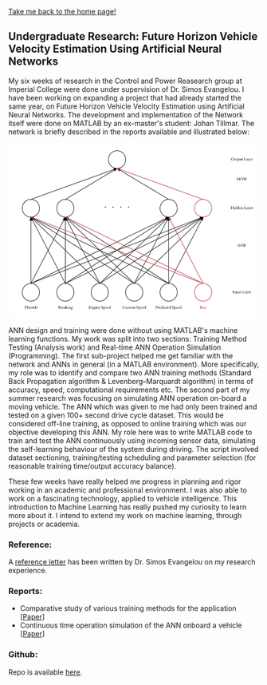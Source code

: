 [Take me back to the home page!](/index.md)

## Undergraduate Research: Future Horizon Vehicle Velocity Estimation Using Artificial Neural Networks

My six weeks of research in the Control and Power Reasearch group at Imperial College were done under supervision of Dr. Simos Evangelou. I have been working on expanding a project that had already started the same year, on Future Horizon Vehicle Velocity Estimation using Artificial Neural Networks. The development and implementation of the Network itself were done on MATLAB by an ex-master's student: Johan Tillmar. The network is briefly described in the reports available and illustrated below: 

 <img src="Network1.jpg" height="350" width="500"> 

ANN design and training were done without using MATLAB's machine learning functions.
My work was split into two sections: Training Method Testing (Analysis work) and Real-time ANN Operation Simulation (Programming). 
The first sub-project helped me get familiar with the network and ANNs in general (in a MATLAB environment). More specifically, my role was to identify and compare two ANN training methods (Standard Back Propagation algorithm & Levenberg–Marquardt algorithm) in terms of accuracy, speed, computational requirements etc. 
The second part of my summer research was focusing on simulating ANN operation on-board a moving vehicle. The ANN which was given to me had only been trained and tested on a given 100+ second drive cycle dataset. This would be considered off-line training, as opposed to online training which was our objective developing this ANN. My role here was to write MATLAB code to train and test the ANN continuously using incoming sensor data, simulating the self-learning behaviour of the system during driving. The script involved dataset sectioning, training/testing scheduling and parameter selection (for reasonable training time/output accuracy balance).

These few weeks have really helped me progress in planning and rigor working in an academic and professional environment. I was also able to work on a fascinating technology, applied to vehicle intelligence. This introduction to Machine Learning has really pushed my curiosity to learn more about it. I intend to extend my work on machine learning, through projects or academia. 

### Reference:

A [reference letter](/letter.pdf) has been written by Dr. Simos Evangelou on my research experience.

### Reports:
- Comparative study of various training methods for the application [[Paper](/Report_v2.pdf)]
- Continuous time operation simulation of the ANN onboard a vehicle [[Paper](/untitled-23.pdf)]

### Github:
Repo is available [here](https://github.com/TheoFranquet/UROP).
